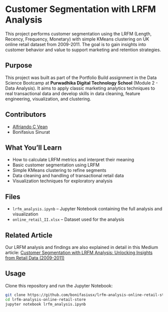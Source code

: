 # Customer Segmentation with LRFM Analysis

This project performs customer segmentation using the LRFM (Length, Recency, Frequency, Monetary) with simple KMeans clustering on UK online retail dataset 	from 2009-2011. The goal is to gain insights into customer behavior and value to support marketing and retention strategies.

## Purpose

This project was built as part of the Portfolio Build assignment in the Data Science Bootcamp at **Purwadhika Digital Technology School** (Module 2 - Data Analysis). It aims to apply classic marketing analytics techniques to real transactional data and develop skills in data cleaning, feature engineering, visualization, and clustering.

## Contributors

- [Alfriando C Vean](https://github.com/alfcvean)
- Bonifasius Sinurat

## What You’ll Learn

- How to calculate LRFM metrics and interpret their meaning
- Basic customer segmentation using LRFM
- Simple KMeans clustering to refine segments
- Data cleaning and handling of transactional retail data
- Visualization techniques for exploratory analysis

## Files

- `lrfm_analysis.ipynb` – Jupyter Notebook containing the full analysis and visualization
- `online_retail_II.xlsx` – Dataset used for the analysis

## Related Article

Our LRFM analysis and findings are also explained in detail in this Medium article:
[Customer Segmentation with LRFM Analysis: Unlocking Insights from Retail Data (2009-2011)](https://medium.com/@alfriandocv/customer-segmentation-with-lrfm-analysis-unlocking-insights-from-retail-data-2009-2011-b3e1eb9e261f)

## Usage

Clone this repository and run the Jupyter Notebook:

```bash
git clone https://github.com/bonifasiusx/lrfm-analysis-online-retail-store.git
cd lrfm-analysis-online-retail-store
jupyter notebook lrfm_analysis.ipynb
```

